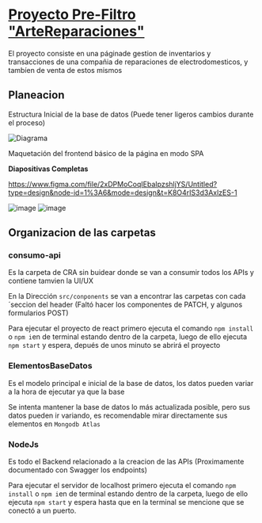 # [Proyecto Pre-Filtro "ArteReparaciones"](https://github.com/Megasorfer20/Pre-Filtro--ArteReparaciones-/files/12796084/readme.md)

El proyecto consiste en una páginade gestion de inventarios y transacciones de una compañia de reparaciones de electrodomesticos, y tambíen de venta de estos mismos

## Planeacion

Estructura Inicial de la base de datos (Puede tener ligeros cambios durante el proceso)

![Diagrama](https://github.com/Megasorfer20/Pre-Filtro--ArteReparaciones-/assets/123566003/7c5e021e-de5c-4aa1-9b0c-60cd60b868ef)

Maquetación del frontend básico de la página en modo SPA

**Diapositivas Completas**

https://www.figma.com/file/2xDPMoCoqIEbaIpzshljYS/Untitled?type=design&node-id=1%3A6&mode=design&t=K8O4rIS3d3AxlzES-1

![image](https://github.com/Megasorfer20/Pre-Filtro--ArteReparaciones-/assets/123566003/a8f32fc8-8f0d-44f1-b518-8b3b00270d72)
![image](https://github.com/Megasorfer20/Pre-Filtro--ArteReparaciones-/assets/123566003/cfd3419f-1a60-4768-a99b-ca035fa88adc)

## Organizacion de las carpetas
### consumo-api

Es la carpeta de CRA sin buidear donde se van a consumir todos los APIs y contiene tamvien la UI/UX

En la Dirección ```src/conponents``` se van a encontrar las carpetas con cada ´seccion del header (Faltó hacer los componentes de PATCH, y algunos formularios POST)

Para ejecutar el proyecto de react primero ejecuta el comando ```npm install``` o ```npm i```en de terminal estando dentro de la carpeta, luego de ello ejecuta ```npm start``` y espera, depués de unos minuto se abrirá el proyecto

### ElementosBaseDatos

Es el modelo principal e inicial de la base de datos, los datos pueden variar a la hora de ejecutar ya que la base 

Se intenta mantener la base de datos lo más actualizada posible, pero sus datos pueden ir variando, es recomendable mirar directamente sus elementos en ``Mongodb Atlas``

### NodeJs

Es todo el Backend relacionado a la creacion de las APIs (Proximamente documentado con Swagger los endpoints)

Para ejecutar el servidor de localhost primero ejecuta el comando ```npm install``` o ```npm i```en de terminal estando dentro de la carpeta, luego de ello ejecuta ```npm start``` y espera hasta que en la terminal se mencione que se conectó a un puerto.


